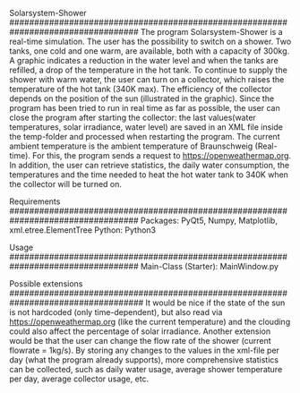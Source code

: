 Solarsystem-Shower
##################################################################################
The program Solarsystem-Shower is a real-time simulation. The user has the
possibility to switch on a shower. Two tanks, one cold and one warm, are
available, both with a capacity of 300kg. A graphic indicates a reduction
in the water level and when the tanks are refilled, a drop of the temperature
in the hot tank. To continue to supply the shower with warm water, the user
can turn on a collector, which raises the temperature of the hot tank (340K max).
The efficiency of the collector depends on the position of the sun (illustrated
in the graphic). Since the program has been tried to run in real time as far as
possible, the user can close the program after starting the collector: the last
values ​​(water temperatures, solar irradiance, water level) are saved in an XML file
inside the temp-folder and processed when restarting the program. The current ambient
temperature is the ambient temperature of Braunschweig (Real-time). For this, the
program sends a request to https://openweathermap.org.
In addition, the user can retrieve statistics, the daily water consumption, the
temperatures and the time needed to heat the hot water tank to 340K when the
collector will be turned on.

Requirements
##################################################################################
Packages: PyQt5, Numpy, Matplotlib, xml.etree.ElementTree
Python: Python3

Usage
##################################################################################
Main-Class (Starter): MainWindow.py

Possible extensions
###################################################################################
It would be nice if the state of the sun is not hardcoded (only time-dependent),
but also read via https://openweathermap.org (like the current temperature) and
the clouding could also affect the percentage of solar irradiance.
Another extension would be that the user can change the flow rate of the shower (current
flowrate = 1kg/s).
By storing any changes to the values in the xml-file per day (what the program already
supports), more comprehensive statistics can be collected, such as daily water usage,
average shower temperature per day, average collector usage, etc.